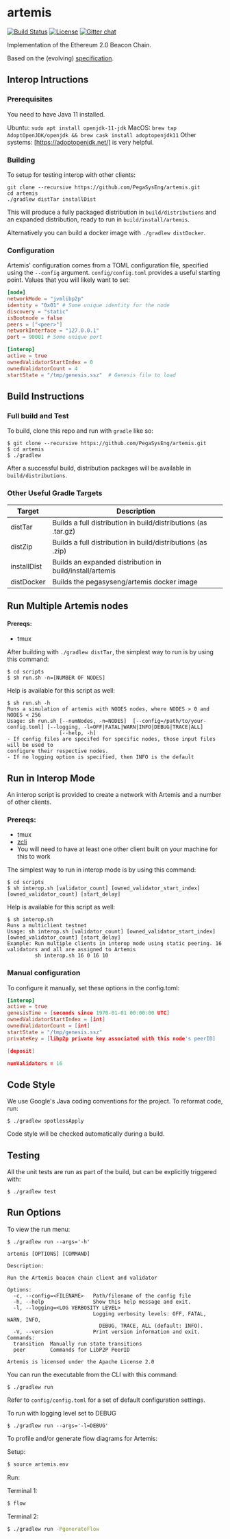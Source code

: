 # artemis

 [![Build Status](https://jenkins.pegasys.tech/job/Artemis/job/master/badge/icon)](https://jenkins.pegasys.tech/job/Artemis/job/master/)
 [![License](https://img.shields.io/badge/License-Apache%202.0-blue.svg)](https://github.com/PegasysEng/artemis/blob/master/LICENSE)
 [![Gitter chat](https://badges.gitter.im/PegaSysEng/artemis.png)](https://gitter.im/PegaSysEng/artemis)

Implementation of the Ethereum 2.0 Beacon Chain.

Based on the (evolving) [specification](https://github.com/ethereum/eth2.0-specs/blob/master/specs/core/0_beacon-chain.md).

## Interop Intructions
### Prerequisites
You need to have Java 11 installed.

Ubuntu: `sudo apt install openjdk-11-jdk`
MacOS: `brew tap AdoptOpenJDK/openjdk && brew cask install adoptopenjdk11`
Other systems: [https://adoptopenjdk.net/] is very helpful. 

### Building
To setup for testing interop with other clients:

```shell script
git clone --recursive https://github.com/PegaSysEng/artemis.git
cd artemis
./gradlew distTar installDist
```

This will produce a fully packaged distribution in `build/distributions` and an expanded 
distribution, ready to run in `build/install/artemis`.

Alternatively you can build a docker image with `./gradlew distDocker`.

### Configuration

Artemis' configuration comes from a TOML configuration file, specified using the `--config` argument.
`config/config.toml` provides a useful starting point.  Values that you will likely want to set:

```toml
[node]
networkMode = "jvmlibp2p"
identity = "0x01" # Some unique identity for the node
discovery = "static"
isBootnode = false
peers = ["<peer>"]
networkInterface = "127.0.0.1"
port = 90001 # Some unique port

[interop]
active = true
ownedValidatorStartIndex = 0
ownedValidatorCount = 4
startState = "/tmp/genesis.ssz"  # Genesis file to load
```

## Build Instructions

### Full build and Test
To build, clone this repo and run with `gradle` like so:

```shell script
$ git clone --recursive https://github.com/PegaSysEng/artemis.git
$ cd artemis
$ ./gradlew
```

After a successful build, distribution packages will be available in `build/distributions`.

### Other Useful Gradle Targets

| Target       |  Description                              |
|--------------|--------------------------------------------
| distTar      | Builds a full distribution in build/distributions (as .tar.gz)
| distZip      | Builds a full distribution in build/distributions (as .zip)
| installDist  | Builds an expanded distribution in build/install/artemis
| distDocker   | Builds the pegasyseng/artemis docker image

## Run Multiple Artemis nodes

#### Prereqs:

- tmux

After building with `./gradlew distTar`, the simplest way to run is by using this command: 

```shell script
$ cd scripts
$ sh run.sh -n=[NUMBER OF NODES]
```

Help is available for this script as well:

```
$ sh run.sh -h
Runs a simulation of artemis with NODES nodes, where NODES > 0 and NODES < 256
Usage: sh run.sh [--numNodes, -n=NODES]  [--config=/path/to/your-config.toml] [--logging, -l=OFF|FATAL|WARN|INFO|DEBUG|TRACE|ALL]
                 [--help, -h]
- If config files are specifed for specific nodes, those input files will be used to
configure their respective nodes.
- If no logging option is specified, then INFO is the default
```

## Run in Interop Mode

An interop script is provided to create a network with Artemis and a number of other clients. 

### Prereqs:

- tmux
- [zcli](https://github.com/protolambda/zcli)
- You will need to have at least one other client built on your machine for this to work

The simplest way to run in interop mode is by using this command: 

```shell script
$ cd scripts
$ sh interop.sh [validator_count] [owned_validator_start_index] [owned_validator_count] [start_delay]
```
Help is available for this script as well:

```
$ sh interop.sh 
Runs a multiclient testnet
Usage: sh interop.sh [validator_count] [owned_validator_start_index] [owned_validator_count] [start_delay]
Example: Run multiple clients in interop mode using static peering. 16 validators and all are assigned to Artemis
         sh interop.sh 16 0 16 10
```

### Manual configuration

To configure it manually, set these options in the config.toml:

```toml
[interop]
active = true
genesisTime = [seconds since 1970-01-01 00:00:00 UTC]
ownedValidatorStartIndex = [int]
ownedValidatorCount = [int]
startState = "/tmp/genesis.ssz"
privateKey = [libp2p private key associated with this node's peerID]

[deposit]

numValidators = 16

```

## Code Style

We use Google's Java coding conventions for the project. To reformat code, run: 

```
$ ./gradlew spotlessApply
```

Code style will be checked automatically during a build.

## Testing

All the unit tests are run as part of the build, but can be explicitly triggered with:
```
$ ./gradlew test
```

## Run Options

To view the run menu:

```
$ ./gradlew run --args='-h'

artemis [OPTIONS] [COMMAND]

Description:

Run the Artemis beacon chain client and validator

Options:
  -c, --config=<FILENAME>   Path/filename of the config file
  -h, --help                Show this help message and exit.
  -l, --logging=<LOG VERBOSITY LEVEL>
                            Logging verbosity levels: OFF, FATAL, WARN, INFO,
                              DEBUG, TRACE, ALL (default: INFO).
  -V, --version             Print version information and exit.
Commands:
  transition  Manually run state transitions
  peer        Commands for LibP2P PeerID

Artemis is licensed under the Apache License 2.0

```

You can run the executable from the CLI with this command:
```
$ ./gradlew run
```

Refer to `config/config.toml` for a set of default configuration settings.


To run with logging level set to DEBUG

```
$ ./gradlew run --args='-l=DEBUG'
```

To profile and/or generate flow diagrams for Artemis: 

Setup:

```bash
$ source artemis.env 
```

Run:


Terminal 1:

```bash
$ flow
```

Terminal 2:
``` bash
$ ./gradlew run -PgenerateFlow
```


